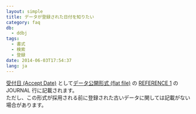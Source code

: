 ```yaml
---
layout: simple
title: データが登録された日付を知りたい
category: faq
db:
  - ddbj
tags: 
  - 書式
  - 検索
  - 登録
date: 2014-06-03T17:54:37
lang: ja
---
```


[受付日 (Accept Date)](/ddbj/submission.html#acceptdate) として[データ公開形式 (flat
file)](/ddbj/flat-file.html) の [REFERENCE
1](/ddbj/flat-file.html#Reference1B) の JOURNAL 行に記載されます。   
ただし、この形式が採用される前に登録された古いデータに関しては記載がない場合があります。
